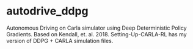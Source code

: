 # autodrive_ddpg
Autonomous Driving on Carla simulator using Deep Deterministic Policy Gradients. Based on Kendall, et. al. 2018.
Setting-Up-CARLA-RL has my version of DDPG + CARLA simulation files.
